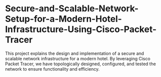 # Secure-and-Scalable-Network-Setup-for-a-Modern-Hotel-Infrastructure-Using-Cisco-Packet-Tracer
This project explains the design and implementation of a secure and scalable network infrastructure for a modern hotel. By leveraging Cisco Packet Tracer, we have topologically designed, configured, and tested the network to ensure functionality and efficiency. 

